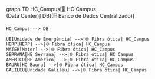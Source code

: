 graph TD
    HC_Campus[🏥 HC Campus<br>(Data Center)]
    DB[(🗄️ Banco de Dados Centralizado)]

    HC_Campus --> DB

    UE[Unidade de Emergência] -->|🌐 Fibra ótica| HC_Campus
    HERP[HERP] -->|🌐 Fibra ótica| HC_Campus
    MATER[Mater] -->|🌐 Fibra ótica| HC_Campus
    SERRANA[HE Serrana] -->|🌐 Fibra ótica| HC_Campus
    AMERICO[HE Américo] -->|🌐 Fibra ótica| HC_Campus
    BAURU[HC Bauru] -->|🌐 Fibra ótica| HC_Campus
    GALILEU[Unidade Galileu] -->|🌐 Fibra ótica| HC_Campus
